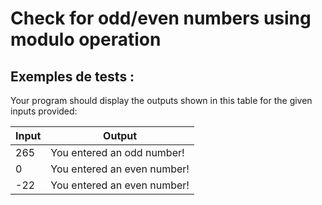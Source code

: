 # Check for odd/even numbers using modulo operation

## Exemples de tests :

Your program should display the outputs shown in this table for the given inputs provided:

| Input | Output                      |
| ----- | --------------------------- |
| 265   | You entered an odd number!  |
| 0     | You entered an even number! |
| -22   | You entered an even number! |
